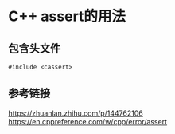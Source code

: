 # C++ assert的用法

## 包含头文件

`#include <cassert>`



## 参考链接

https://zhuanlan.zhihu.com/p/144762106
https://en.cppreference.com/w/cpp/error/assert

